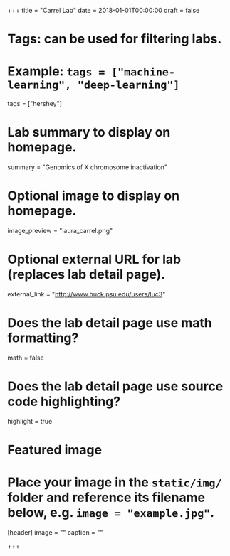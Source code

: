 +++
title = "Carrel Lab"
date = 2018-01-01T00:00:00
draft = false

# Tags: can be used for filtering labs.
# Example: `tags = ["machine-learning", "deep-learning"]`
tags = ["hershey"]

# Lab summary to display on homepage.
summary = "Genomics of X chromosome inactivation"

# Optional image to display on homepage.
image_preview = "laura_carrel.png"

# Optional external URL for lab (replaces lab detail page).
external_link = "http://www.huck.psu.edu/users/luc3"

# Does the lab detail page use math formatting?
math = false

# Does the lab detail page use source code highlighting?
highlight = true

# Featured image
# Place your image in the `static/img/` folder and reference its filename below, e.g. `image = "example.jpg"`.
[header]
image = ""
caption = ""

+++
